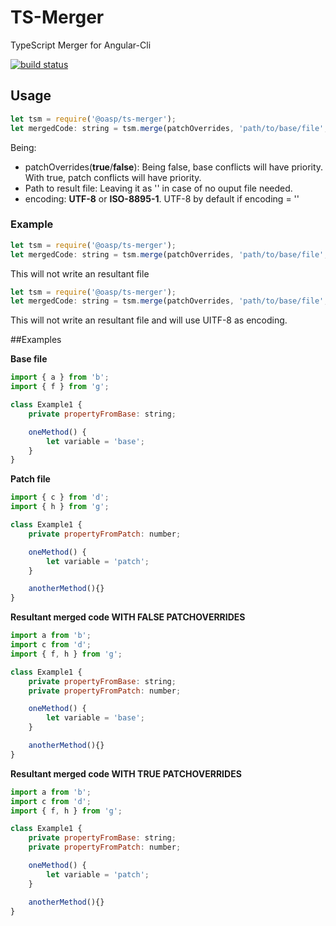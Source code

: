 # TS-Merger
TypeScript Merger for Angular-Cli

[![build status](https://travis-ci.org/oasp/ts-merger.svg?branch=master)](https://travis-ci.org/oasp/ts-merger)

## Usage

```javascript
let tsm = require('@oasp/ts-merger');
let mergedCode: string = tsm.merge(patchOverrides, 'path/to/base/file', 'path/to/patch/file', '/path/to/result/file', 'encoding');
```

Being:
- patchOverrides(**true**/**false**): Being false, base conflicts will have priority. With true, patch conflicts will have priority.  
- Path to result file: Leaving it as '' in case of no ouput file needed.
- encoding: **UTF-8** or **ISO-8895-1**. UTF-8 by default if encoding = ''

### Example
```javascript
let tsm = require('@oasp/ts-merger');
let mergedCode: string = tsm.merge(patchOverrides, 'path/to/base/file', 'path/to/patch/file', '', 'ISO-8859-1');
```

This will not write an resultant file

```javascript
let tsm = require('@oasp/ts-merger');
let mergedCode: string = tsm.merge(patchOverrides, 'path/to/base/file', 'path/to/patch/file', '', '');
```

This will not write an resultant file and will use UITF-8 as encoding.

##Examples

**Base file**
```javascript
import { a } from 'b';
import { f } from 'g';

class Example1 {
    private propertyFromBase: string;

    oneMethod() {
        let variable = 'base';
    }
}
```

**Patch file**

```javascript
import { c } from 'd';
import { h } from 'g';

class Example1 {
    private propertyFromPatch: number;

    oneMethod() {
        let variable = 'patch';
    }

    anotherMethod(){}
}
```
**Resultant merged code WITH FALSE PATCHOVERRIDES**

```javascript
import a from 'b';
import c from 'd';
import { f, h } from 'g';

class Example1 {
    private propertyFromBase: string;
    private propertyFromPatch: number;

    oneMethod() {
        let variable = 'base';
    }

    anotherMethod(){}
}
```

**Resultant merged code WITH TRUE PATCHOVERRIDES**

```javascript
import a from 'b';
import c from 'd';
import { f, h } from 'g';

class Example1 {
    private propertyFromBase: string;
    private propertyFromPatch: number;

    oneMethod() {
        let variable = 'patch';
    }

    anotherMethod(){}
}
```
